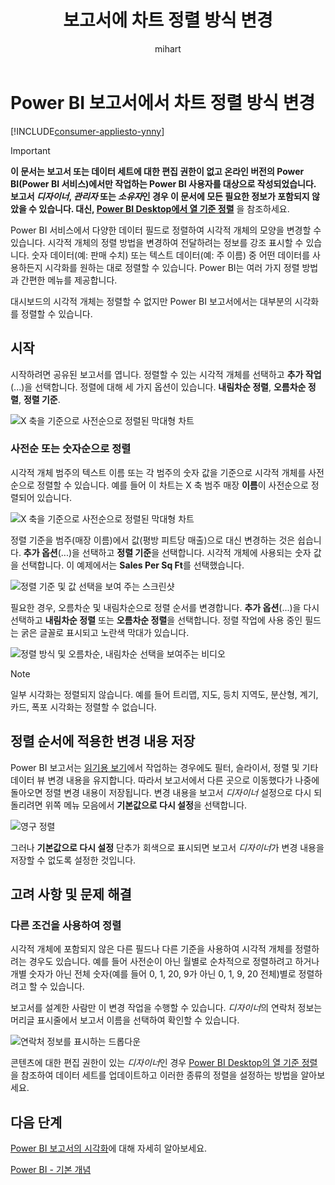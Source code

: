 ﻿---
title: 보고서에 차트 정렬 방식 변경
description: Power BI 보고서에서 차트 정렬 방식 변경
author: mihart
ms.reviewer: ''
ms.service: powerbi
ms.subservice: powerbi-consumer
ms.topic: conceptual
ms.date: 02/19/2020
ms.author: mihart
LocalizationGroup: Reports
ms.openlocfilehash: 1a59618ea27944314465d8e08d5f0c249c3bed0b
ms.sourcegitcommit: 7aa0136f93f88516f97ddd8031ccac5d07863b92
ms.translationtype: HT
ms.contentlocale: ko-KR
ms.lasthandoff: 05/05/2020
ms.locfileid: "77496466"
---
# <a name="change-how-a-chart-is-sorted-in-a-power-bi-report"></a>Power BI 보고서에서 차트 정렬 방식 변경

[!INCLUDE[consumer-appliesto-ynny](../includes/consumer-appliesto-ynny.md)]


> [!IMPORTANT]
> **이 문서는 보고서 또는 데이터 세트에 대한 편집 권한이 없고 온라인 버전의 Power BI(Power BI 서비스)에서만 작업하는 Power BI 사용자를 대상으로 작성되었습니다. 보고서 *디자이너*, *관리자* 또는 *소유자*인 경우 이 문서에 모든 필요한 정보가 포함되지 않았을 수 있습니다. 대신, [Power BI Desktop에서 열 기준 정렬](../desktop-sort-by-column.md)** 을 참조하세요.

Power BI 서비스에서 다양한 데이터 필드로 정렬하여 시각적 개체의 모양을 변경할 수 있습니다. 시각적 개체의 정렬 방법을 변경하여 전달하려는 정보를 강조 표시할 수 있습니다. 숫자 데이터(예: 판매 수치) 또는 텍스트 데이터(예: 주 이름) 중 어떤 데이터를 사용하든지 시각화를 원하는 대로 정렬할 수 있습니다. Power BI는 여러 가지 정렬 방법과 간편한 메뉴를 제공합니다. 

대시보드의 시각적 개체는 정렬할 수 없지만 Power BI 보고서에서는 대부분의 시각화를 정렬할 수 있습니다. 

## <a name="get-started"></a>시작

시작하려면 공유된 보고서를 엽니다. 정렬할 수 있는 시각적 개체를 선택하고 **추가 작업**(...)을 선택합니다.  정렬에 대해 세 가지 옵션이 있습니다. **내림차순 정렬**, **오름차순 정렬**, **정렬 기준**. 
    

![X 축을 기준으로 사전순으로 정렬된 막대형 차트](media/end-user-change-sort/power-bi-more-actions.png)

### <a name="sort-alphabetically-or-numerically"></a>사전순 또는 숫자순으로 정렬

시각적 개체 범주의 텍스트 이름 또는 각 범주의 숫자 값을 기준으로 시각적 개체를 사전순으로 정렬할 수 있습니다. 예를 들어 이 차트는 X 축 범주 매장 **이름**이 사전순으로 정렬되어 있습니다.

![X 축을 기준으로 사전순으로 정렬된 막대형 차트](media/end-user-change-sort/powerbi-sort-category.png)

정렬 기준을 범주(매장 이름)에서 값(평방 피트당 매출)으로 대신 변경하는 것은 쉽습니다. **추가 옵션**(...)을 선택하고 **정렬 기준**을 선택합니다. 시각적 개체에 사용되는 숫자 값을 선택합니다.  이 예제에서는 **Sales Per Sq Ft**를 선택했습니다.

![정렬 기준 및 값 선택을 보여 주는 스크린샷](media/end-user-change-sort/power-bi-sort-value.png)

필요한 경우, 오름차순 및 내림차순으로 정렬 순서를 변경합니다.  **추가 옵션**(...)을 다시 선택하고 **내림차순 정렬** 또는 **오름차순 정렬**을 선택합니다. 정렬 작업에 사용 중인 필드는 굵은 글꼴로 표시되고 노란색 막대가 있습니다.

   ![정렬 방식 및 오름차순, 내림차순 선택을 보여주는 비디오](media/end-user-change-sort/sort.gif)

> [!NOTE]
> 일부 시각화는 정렬되지 않습니다. 예를 들어 트리맵, 지도, 등치 지역도, 분산형, 계기, 카드, 폭포 시각화는 정렬할 수 없습니다.

## <a name="saving-changes-you-make-to-sort-order"></a>정렬 순서에 적용한 변경 내용 저장
Power BI 보고서는 [읽기용 보기](end-user-reading-view.md)에서 작업하는 경우에도 필터, 슬라이서, 정렬 및 기타 데이터 뷰 변경 내용을 유지합니다. 따라서 보고서에서 다른 곳으로 이동했다가 나중에 돌아오면 정렬 변경 내용이 저장됩니다.  변경 내용을 보고서 *디자이너* 설정으로 다시 되돌리려면 위쪽 메뉴 모음에서 **기본값으로 다시 설정**을 선택합니다. 

![영구 정렬](media/end-user-change-sort/power-bi-reset.png)

그러나 **기본값으로 다시 설정** 단추가 회색으로 표시되면 보고서 *디자이너*가 변경 내용을 저장할 수 없도록 설정한 것입니다.

<a name="other"></a>
## <a name="considerations-and-troubleshooting"></a>고려 사항 및 문제 해결

### <a name="sorting-using-other-criteria"></a>다른 조건을 사용하여 정렬
시각적 개체에 포함되지 않은 다른 필드나 다른 기준을 사용하여 시각적 개체를 정렬하려는 경우도 있습니다.  예를 들어 사전순이 아닌 월별로 순차적으로 정렬하려고 하거나 개별 숫자가 아닌 전체 숫자(예를 들어 0, 1, 20, 9가 아닌 0, 1, 9, 20 전체)별로 정렬하려고 할 수 있습니다.  

보고서를 설계한 사람만 이 변경 작업을 수행할 수 있습니다. *디자이너*의 연락처 정보는 머리글 표시줄에서 보고서 이름을 선택하여 확인할 수 있습니다.

![연락처 정보를 표시하는 드롭다운](media/end-user-change-sort/power-bi-contact.png)

콘텐츠에 대한 편집 권한이 있는 *디자이너*인 경우 [Power BI Desktop의 열 기준 정렬](../desktop-sort-by-column.md)을 참조하여 데이터 세트를 업데이트하고 이러한 종류의 정렬을 설정하는 방법을 알아보세요.

## <a name="next-steps"></a>다음 단계
[Power BI 보고서의 시각화](end-user-visualizations.md)에 대해 자세히 알아보세요.

[Power BI - 기본 개념](end-user-basic-concepts.md)
